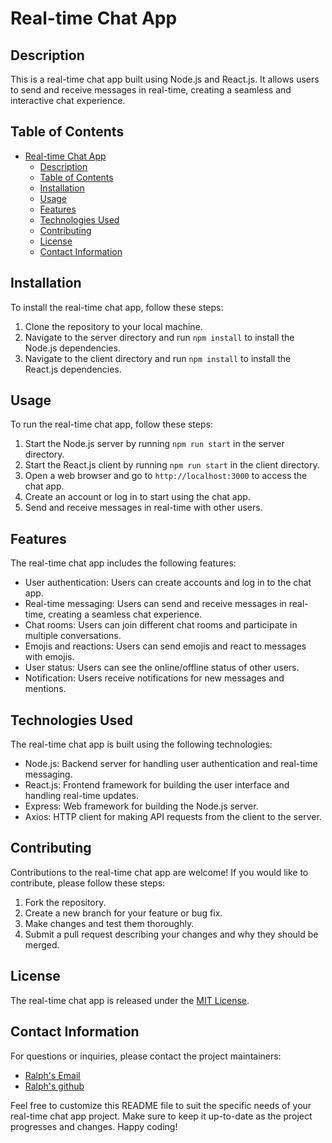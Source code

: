 # Real-time Chat App

## Description
This is a real-time chat app built using Node.js and React.js. It allows users to send and receive messages in real-time, creating a seamless and interactive chat experience.

## Table of Contents
- [Real-time Chat App](#real-time-chat-app)
  - [Description](#description)
  - [Table of Contents](#table-of-contents)
  - [Installation](#installation)
  - [Usage](#usage)
  - [Features](#features)
  - [Technologies Used](#technologies-used)
  - [Contributing](#contributing)
  - [License](#license)
  - [Contact Information](#contact-information)

## Installation
To install the real-time chat app, follow these steps:

1. Clone the repository to your local machine.
2. Navigate to the server directory and run `npm install` to install the Node.js dependencies.
3. Navigate to the client directory and run `npm install` to install the React.js dependencies.

## Usage
To run the real-time chat app, follow these steps:

1. Start the Node.js server by running `npm run start` in the server directory.
2. Start the React.js client by running `npm run start` in the client directory.
3. Open a web browser and go to `http://localhost:3000` to access the chat app.
4. Create an account or log in to start using the chat app.
5. Send and receive messages in real-time with other users.

## Features
The real-time chat app includes the following features:

- User authentication: Users can create accounts and log in to the chat app.
- Real-time messaging: Users can send and receive messages in real-time, creating a seamless chat experience.
- Chat rooms: Users can join different chat rooms and participate in multiple conversations.
- Emojis and reactions: Users can send emojis and react to messages with emojis.
- User status: Users can see the online/offline status of other users.
- Notification: Users receive notifications for new messages and mentions.

## Technologies Used
The real-time chat app is built using the following technologies:

- Node.js: Backend server for handling user authentication and real-time messaging.
- React.js: Frontend framework for building the user interface and handling real-time updates.
- Express: Web framework for building the Node.js server.
- Axios: HTTP client for making API requests from the client to the server.

## Contributing
Contributions to the real-time chat app are welcome! If you would like to contribute, please follow these steps:

1. Fork the repository.
2. Create a new branch for your feature or bug fix.
3. Make changes and test them thoroughly.
4. Submit a pull request describing your changes and why they should be merged.

## License
The real-time chat app is released under the [MIT License](LICENSE).

## Contact Information
For questions or inquiries, please contact the project maintainers:

- [Ralph's Email](mailto:antounralph1.@gmail.com)
- [Ralph's github](https://github.com/ralphsins)

Feel free to customize this README file to suit the specific needs of your real-time chat app project. Make sure to keep it up-to-date as the project progresses and changes. Happy coding!
